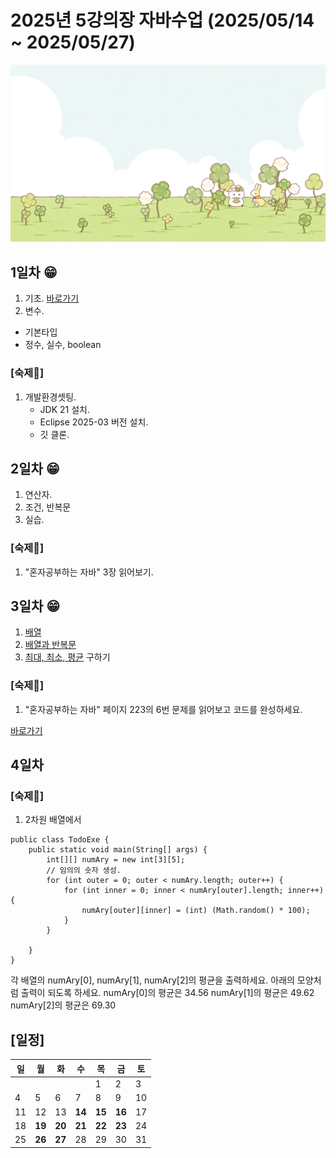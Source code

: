 # 2025년 5강의장 자바수업 (2025/05/14 ~ 2025/05/27)
![main](https://github.com/changholee2010/HelloWorld/blob/master/HelloWorld/images/nice.jpeg)

## **1일차** 😁
1. 기초. [바로가기](https://github.com/changholee2010/HelloWorld/blob/master/HelloWorld/src/com/yedam/condition/IfExe.java)
2. 변수.
  - 기본타입
  - 정수, 실수, boolean
  
### [숙제🛒]
1. 개발환경셋팅.
   - JDK 21 설치.
   - Eclipse 2025-03 버전 설치.
   - 깃 클론.


## **2일차** 😁
1. 연산자.
2. 조건, 반복문
3. 실습.

### [숙제🛒]
1. "혼자공부하는 자바" 3장 읽어보기.

## **3일차** 😁
1. [배열]
2. [배열과 반복문]
3. [최대, 최소, 평균] 구하기

[배열]: https://github.com/changholee2010/HelloWorld/blob/master/HelloWorld/src/com/yedam/ref/NullExe.java
[배열과 반복문]: https://github.com/changholee2010/HelloWorld/blob/master/HelloWorld/src/com/yedam/ref/ArrayExe.java
[최대, 최소, 평균]: https://github.com/changholee2010/HelloWorld/blob/master/HelloWorld/src/com/yedam/ref/ArrayExe1.java

### [숙제🛒]
1. "혼자공부하는 자바" 페이지 223의 6번 문제를 읽어보고 코드를 완성하세요.

[바로가기](https://github.com/changholee2010/HelloWorld/blob/master/HelloWorld/src/com/yedam/ref/TodoExe.java)

## **4일차** 


### [숙제🛒]
1. 2차원 배열에서
```
public class TodoExe {
	public static void main(String[] args) {
		int[][] numAry = new int[3][5];
		// 임의의 숫자 생성.
		for (int outer = 0; outer < numAry.length; outer++) {
			for (int inner = 0; inner < numAry[outer].length; inner++) {
				numAry[outer][inner] = (int) (Math.random() * 100);
			}
		}

	}
}
```

각 배열의 numAry[0], numAry[1], numAry[2]의 평균을 출력하세요.
아래의 모양처럼 출력이 되도록 하세요.
numAry[0]의 평균은 34.56
numAry[1]의 평균은 49.62
numAry[2]의 평균은 69.30


## [일정]
|일|월|화|수|목|금|토|
|---|---|---|---|---|---|---|
| | | | |1|2|3|
|4|5|6|7|8|9|10|
|11|12|13|**14**|**15**|**16**|17|
|18|**19**|**20**|**21**|**22**|**23**|24|
|25|**26**|**27**|28|29|30|31|
